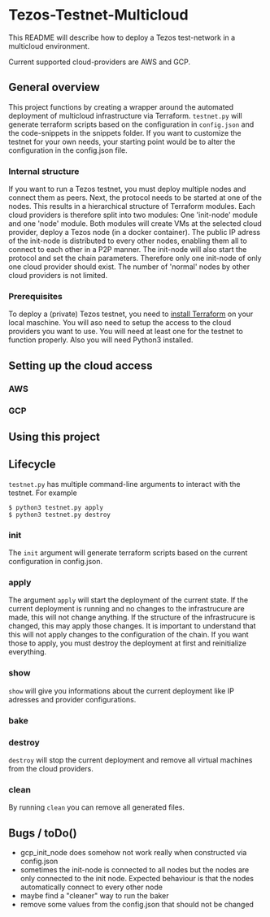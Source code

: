 # Tezos-Testnet-Multicloud

This README will describe how to deploy a Tezos test-network in a multicloud environment. 

Current supported cloud-providers are AWS and GCP.

## General overview

This project functions by creating a wrapper around the automated deployment of multicloud infrastructure via Terraform. `testnet.py` will generate terraform scripts based on the configuration in `config.json` and the code-snippets in the snippets folder. 
If you want to customize the testnet for your own needs, your starting point would be to alter the configuration in the config.json file. 

### Internal structure

If you want to run a Tezos testnet, you must deploy multiple nodes and connect them as peers.
 Next, the protocol needs to be started at one of the nodes. This results in a hierarchical structure of Terraform modules. Each cloud providers is therefore split into two modules: One 'init-node' module and one 'node' module. Both modules will create VMs at the selected cloud provider, deploy a Tezos node (in a docker container).
The public IP adress of the init-node is distributed to every other nodes, enabling them all to connect to each other in a P2P manner. The init-node will also start the protocol and set the chain parameters. Therefore only one init-node of only one cloud provider should exist. The number of 'normal' nodes by other cloud providers is not limited.

### Prerequisites

To deploy a (private) Tezos testnet, you need to [install Terraform](https://learn.hashicorp.com/tutorials/terraform/install-cli) on your local maschine. You will aso need to setup the access to the cloud providers you want to use. You will need at least one for the testnet to function properly.
Also you will need Python3 installed.

## Setting up the cloud access

### AWS

### GCP


## Using this project


## Lifecycle

`testnet.py` has multiple command-line arguments to interact with the testnet. For example

```$ python3 testnet.py init
$ python3 testnet.py apply
$ python3 testnet.py destroy 
```



### init

The `init` argument will generate terraform scripts based on the current configuration in config.json.

### apply

The argument `apply` will start the deployment of the current state. If the current deployment is running and no changes to the infrastrucure are made, this will not change anything. If the structure of the infrastrucure is changed, this may apply those changes. It is important to understand that this will not apply changes to the configuration of the chain. If you want those to apply, you must destroy the deployment at first and reinitialize everything. 

### show

`show` will give you informations about the current deployment like IP adresses and provider configurations.

### bake

### destroy

`destroy` will stop the current deployment and remove all virtual machines from the cloud providers.


### clean

By running `clean` you can remove all generated files. 

## Bugs / toDo()
* gcp_init_node does somehow not work really when constructed via config.json
* sometimes the init-node is connected to all nodes but the nodes are only connected to the init node. Expected behaviour is that the nodes automatically connect to every other node
* maybe find a "cleaner" way to run the baker
* remove some values from the config.json that should not be changed




